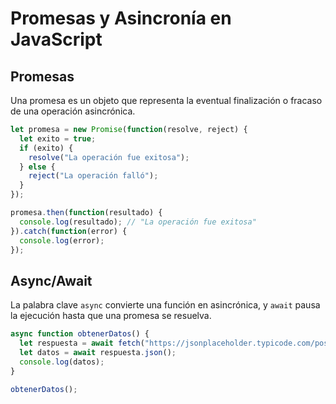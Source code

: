 # Promesas y Asincronía en JavaScript

## Promesas

Una promesa es un objeto que representa la eventual finalización o fracaso de una operación asincrónica.

```js
let promesa = new Promise(function(resolve, reject) {
  let exito = true;
  if (exito) {
    resolve("La operación fue exitosa");
  } else {
    reject("La operación falló");
  }
});

promesa.then(function(resultado) {
  console.log(resultado); // "La operación fue exitosa"
}).catch(function(error) {
  console.log(error);
});
```

## Async/Await

La palabra clave `async` convierte una función en asincrónica, y `await` pausa la ejecución hasta que una promesa se resuelva.

```js
async function obtenerDatos() {
  let respuesta = await fetch("https://jsonplaceholder.typicode.com/posts");
  let datos = await respuesta.json();
  console.log(datos);
}

obtenerDatos();
```
